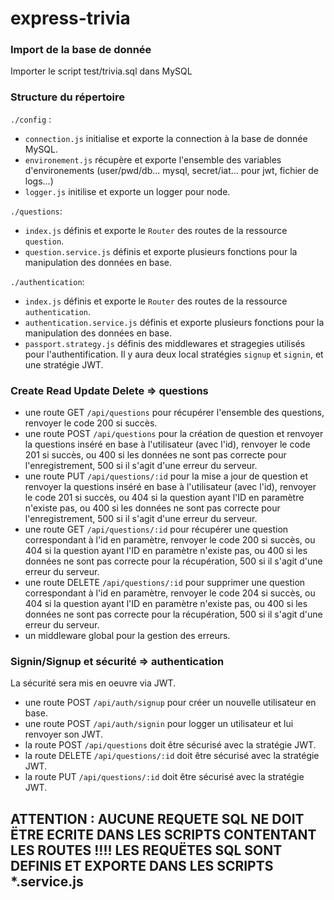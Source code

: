 # express-trivia

### Import de la base de donnée
Importer le script test/trivia.sql dans MySQL

### Structure du répertoire

`./config` :
* `connection.js` initialise et exporte la connection à la base de donnée MySQL.
* `environement.js` récupère et exporte l'ensemble des variables d'environements (user/pwd/db... mysql, secret/iat... pour jwt, fichier de logs...)
* `logger.js` initilise et exporte un logger pour node.

`./questions`:
* `index.js` définis et exporte le `Router` des routes de la ressource `question`.
* `question.service.js` définis et exporte plusieurs fonctions pour la manipulation des données en base.

`./authentication`:
* `index.js` définis et exporte le `Router` des routes de la ressource `authentication`.
* `authentication.service.js` définis et exporte plusieurs fonctions pour la manipulation des données en base.
* `passport.strategy.js` définis des middlewares et stragegies utilisés pour l'authentification. Il y aura deux local stratégies `signup` et `signin`, et une stratégie JWT.

### Create Read Update Delete => questions
* une route GET `/api/questions` pour récupérer l'ensemble des questions, renvoyer le code 200 si succès.
* une route POST `/api/questions` pour la création de question et renvoyer la questions inséré en base à l'utilisateur (avec l'id), renvoyer le code 201 si succès, ou 400 si les données ne sont pas correcte pour l'enregistrement, 500 si il s'agit d'une erreur du serveur.
* une route PUT `/api/questions/:id` pour la mise a jour de question et renvoyer la questions inséré en base à l'utilisateur (avec l'id), renvoyer le code 201 si succès, ou 404 si la question ayant l'ID en paramètre n'existe pas, ou 400 si les données ne sont pas correcte pour l'enregistrement, 500 si il s'agit d'une erreur du serveur.
* une route GET `/api/questions/:id` pour récupérer une question correspondant à l'id en paramètre, renvoyer le code 200 si succès, ou 404 si la question ayant l'ID en paramètre n'existe pas, ou 400 si les données ne sont pas correcte pour la récupération, 500 si il s'agit d'une erreur du serveur.
* une route DELETE `/api/questions/:id` pour supprimer une question correspondant à l'id en paramètre, renvoyer le code 204 si succès, ou 404 si la question ayant l'ID en paramètre n'existe pas, ou 400 si les données ne sont pas correcte pour la récupération, 500 si il s'agit d'une erreur du serveur.
* un middleware global pour la gestion des erreurs.

### Signin/Signup et sécurité => authentication
La sécurité sera mis en oeuvre via JWT.

* une route POST `/api/auth/signup` pour créer un nouvelle utilisateur en base.
* une route POST `/api/auth/signin` pour logger un utilisateur et lui renvoyer son JWT.
* la route POST `/api/questions` doit être sécurisé avec la stratégie JWT.
* la route DELETE `/api/questions/:id` doit être sécurisé avec la stratégie JWT.
* la route PUT `/api/questions/:id` doit être sécurisé avec la stratégie JWT.

## ATTENTION : AUCUNE REQUETE SQL NE DOIT ËTRE ECRITE DANS LES SCRIPTS CONTENTANT LES ROUTES !!!! LES REQUËTES SQL SONT DEFINIS ET EXPORTE DANS LES SCRIPTS *.service.js
